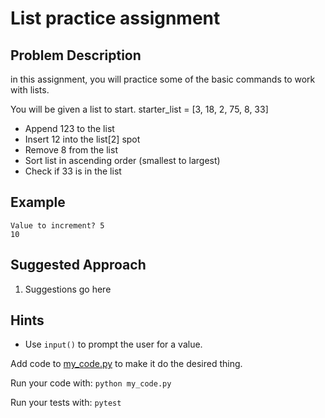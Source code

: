 # List practice assignment

## Problem Description
in this assignment, you will practice some of the basic commands to work with lists.

You will be given a list to start. starter_list = [3, 18, 2, 75, 8, 33]
* Append 123 to the list
* Insert 12 into the list[2] spot
* Remove 8 from the list
* Sort list in ascending order (smallest to largest)
* Check if 33 is in the list


## Example
```
Value to increment? 5
10
```

## Suggested Approach
1) Suggestions go here

## Hints
* Use `input()` to prompt the user for a value. 

Add code to [my_code.py](./my_code.py) to make it do the desired thing.

Run your code with: `python my_code.py`

Run your tests with: `pytest`
